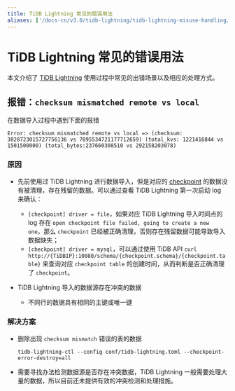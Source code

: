 ```yaml
---
title: TiDB Lightning 常见的错误用法
aliases: ['/docs-cn/v3.0/tidb-lightning/tidb-lightning-misuse-handling/','/docs-cn/v3.0/reference/tools/error-case-handling/lightning-misuse-handling/']
---
```


# TiDB Lightning 常见的错误用法

本文介绍了 [TiDB Lightning](/tidb-lightning/tidb-lightning-overview.md) 使用过程中常见的出错场景以及相应的处理方式。

## 报错：`checksum mismatched remote vs local`

在数据导入过程中遇到下面的报错

```log
Error: checksum mismatched remote vs local => (checksum: 3828723015727756136 vs 7895534721177712659) (total_kvs: 1221416844 vs 1501500000) (total_bytes:237660308510 vs 292158203078)
```

### 原因

* 先前使用过 TiDB Lightning 进行数据导入，但是对应的 [checkpoint](/tidb-lightning/tidb-lightning-checkpoints.md) 的数据没有被清理，存在残留的数据。可以通过查看 TiDB Lightning 第一次启动 log 来确认：
    * `[checkpoint] driver = file`，如果对应 TiDB Lightning 导入时间点的 log 存在 `open checkpoint file failed, going to create a new one`，那么 `checkpoint` 已经被正确清理，否则存在残留数据可能导致导入数据缺失；
    * `[checkpoint] driver = mysql`，可以通过使用 TiDB API `curl http://{TiDBIP}:10080/schema/{checkpoint.schema}/{checkpoint.table}` 来查询对应 `checkpoint table` 的创建时间，从而判断是否正确清理了 `checkpoint`。

* TiDB Lightning 导入的数据源存在冲突的数据
    * 不同行的数据具有相同的主键或唯一键

### 解决方案

* 删除出现 `checksum mismatch` 错误的表的数据

    ```
    tidb-lightning-ctl --config conf/tidb-lightning.toml --checkpoint-error-destroy=all
    ```

* 需要寻找办法检测数据源是否存在冲突数据，TiDB Lightning 一般需要处理大量的数据，所以目前还未提供有效的冲突检测和处理措施。
